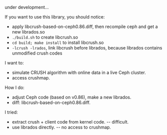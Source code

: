 under development...

If you want to use this library, you should notice:
- apply libcrush-based-on-ceph0.86.diff, then recompile ceph and get a new librados.so
- `./build.sh` to create libcrush.so
- `cd build; make install` to install libcrush.so 
- `-lcrush -lrados`, link libcrush before librados, because librados contains unmodified crush codes

I want to:
- simulate CRUSH algorithm with online data in a live Ceph cluster.
- access crushmap.

How I do:
- adjust Ceph code (based on v0.86), make a new librados.  
- diff: libcrush-based-on-ceph0.86.diff.  

I tried:
- extract crush + client code from kernel code. -- difficult.
- use librados directly. -- no access to crushmap.

